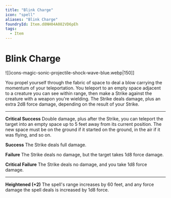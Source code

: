 ```yaml
---
title: "Blink Charge"
icon: "spell"
aliases: "Blink Charge"
foundryId: Item.d8NH04A082VD6pEh
tags:
  - Item
---
```


# Blink Charge
![[icons-magic-sonic-projectile-shock-wave-blue.webp|150]]

You propel yourself through the fabric of space to deal a blow carrying the momentum of your teleportation. You teleport to an empty space adjacent to a creature you can see within range, then make a Strike against the creature with a weapon you're wielding. The Strike deals damage, plus an extra 2d8 force damage, depending on the result of your Strike.

* * *

**Critical Success** Double damage, plus after the Strike, you can teleport the target into an empty space up to 5 feet away from its current position. The new space must be on the ground if it started on the ground, in the air if it was flying, and so on.

**Success** The Strike deals full damage.

**Failure** The Strike deals no damage, but the target takes 1d8 force damage.

**Critical Failure** The Strike deals no damage, and you take 1d8 force damage.

* * *

**Heightened (+2)** The spell's range increases by 60 feet, and any force damage the spell deals is increased by 1d8 force.
